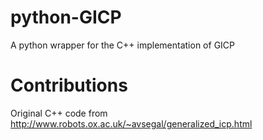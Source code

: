 # python-GICP
A python wrapper for the C++ implementation of GICP 

# Contributions
Original C++ code from http://www.robots.ox.ac.uk/~avsegal/generalized_icp.html